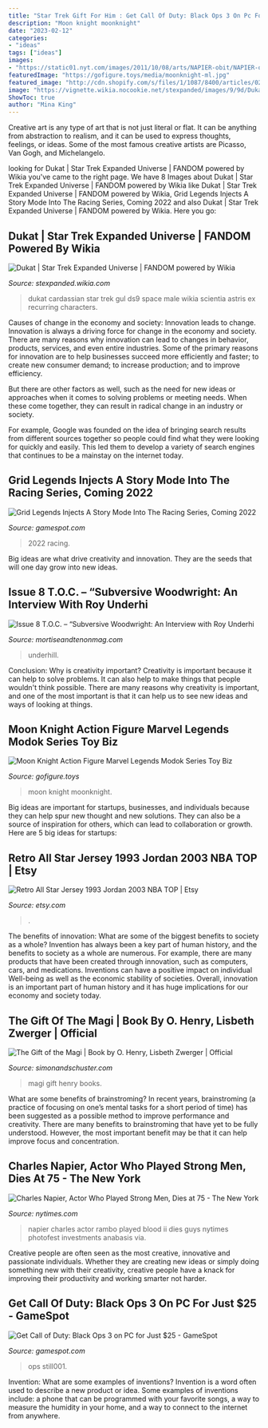 ```yaml
---
title: "Star Trek Gift For Him : Get Call Of Duty: Black Ops 3 On Pc For Just $25"
description: "Moon knight moonknight"
date: "2023-02-12"
categories:
- "ideas"
tags: ["ideas"]
images:
- "https://static01.nyt.com/images/2011/10/08/arts/NAPIER-obit/NAPIER-obit-jumbo.jpg?quality=75&amp;auto=webp&amp;disable=upscale"
featuredImage: "https://gofigure.toys/media/moonknight-ml.jpg"
featured_image: "http://cdn.shopify.com/s/files/1/1087/8400/articles/0217_Mortise_and_Tenon_Magazine_Issue_Eight_Roy_Underhill_1024x1024.jpg?v=1581975510"
image: "https://vignette.wikia.nocookie.net/stexpanded/images/9/9d/Dukat-closeup.jpg/revision/latest?cb=20070307224355"
ShowToc: true
author: "Mina King"
---
```



Creative art is any type of art that is not just literal or flat. It can be anything from abstraction to realism, and it can be used to express thoughts, feelings, or ideas. Some of the most famous creative artists are Picasso, Van Gogh, and Michelangelo.

	

		
looking for Dukat | Star Trek Expanded Universe | FANDOM powered by Wikia you've came to the right page. We have 8 Images about Dukat | Star Trek Expanded Universe | FANDOM powered by Wikia like Dukat | Star Trek Expanded Universe | FANDOM powered by Wikia, Grid Legends Injects A Story Mode Into The Racing Series, Coming 2022 and also Dukat | Star Trek Expanded Universe | FANDOM powered by Wikia. Here you go:
		
    
## Dukat | Star Trek Expanded Universe | FANDOM Powered By Wikia

<img loading=lazy src="https://vignette.wikia.nocookie.net/stexpanded/images/9/9d/Dukat-closeup.jpg/revision/latest?cb=20070307224355" onerror="this.onerror=null;this.src='https://tse1.mm.bing.net/th?id=OIP.hJi6ef5pNoPxpIpZD5OsdAAAAA&amp;pid=15.1';" alt="Dukat | Star Trek Expanded Universe | FANDOM powered by Wikia">

_Source: stexpanded.wikia.com_

>dukat cardassian star trek gul ds9 space male wikia scientia astris ex recurring characters. 

	

Causes of change in the economy and society: Innovation leads to change.
Innovation is always a driving force for change in the economy and society. There are many reasons why innovation can lead to changes in behavior, products, services, and even entire industries. 
Some of the primary reasons for innovation are to help businesses succeed more efficiently and faster; to create new consumer demand; to increase production; and to improve efficiency. 

But there are other factors as well, such as the need for new ideas or approaches when it comes to solving problems or meeting needs. When these come together, they can result in radical change in an industry or society.

For example, Google was founded on the idea of bringing search results from different sources together so people could find what they were looking for quickly and easily. This led them to develop a variety of search engines that continues to be a mainstay on the internet today.

    
## Grid Legends Injects A Story Mode Into The Racing Series, Coming 2022

<img loading=lazy src="https://www.gamespot.com/a/uploads/screen_kubrick/1587/15875866/3858622-screenshot2021-07-22at1.18.01pm.png" onerror="this.onerror=null;this.src='https://tse4.mm.bing.net/th?id=OIP.zY2EQgHMMSZW-K56LLqKNQHaD7&amp;pid=15.1';" alt="Grid Legends Injects A Story Mode Into The Racing Series, Coming 2022">

_Source: gamespot.com_

>2022 racing. 

	

Big ideas are what drive creativity and innovation. They are the seeds that will one day grow into new ideas.

    
## Issue 8 T.O.C. – “Subversive Woodwright: An Interview With Roy Underhi

<img loading=lazy src="http://cdn.shopify.com/s/files/1/1087/8400/articles/0217_Mortise_and_Tenon_Magazine_Issue_Eight_Roy_Underhill_1024x1024.jpg?v=1581975510" onerror="this.onerror=null;this.src='https://tse1.mm.bing.net/th?id=OIP.CFaeidPgHAgwnU90C2u6IwHaJ4&amp;pid=15.1';" alt="Issue 8 T.O.C. – “Subversive Woodwright: An Interview with Roy Underhi">

_Source: mortiseandtenonmag.com_

>underhill. 

	

Conclusion: Why is creativity important?
Creativity is important because it can help to solve problems. It can also help to make things that people wouldn't think possible. There are many reasons why creativity is important, and one of the most important is that it can help us to see new ideas and ways of looking at things.

    
## Moon Knight Action Figure Marvel Legends Modok Series Toy Biz

<img loading=lazy src="https://gofigure.toys/media/moonknight-ml.jpg" onerror="this.onerror=null;this.src='https://tse1.mm.bing.net/th?id=OIP.KEK93To74oQDKmOpYtWg7wHaLV&amp;pid=15.1';" alt="Moon Knight Action Figure Marvel Legends Modok Series Toy Biz">

_Source: gofigure.toys_

>moon knight moonknight. 

	

Big ideas are important for startups, businesses, and individuals because they can help spur new thought and new solutions. They can also be a source of inspiration for others, which can lead to collaboration or growth. Here are 5 big ideas for startups:

    
## Retro All Star Jersey 1993 Jordan 2003 NBA TOP | Etsy

<img loading=lazy src="https://i.etsystatic.com/26520247/r/il/36e1da/3124457809/il_1588xN.3124457809_gtm2.jpg" onerror="this.onerror=null;this.src='https://tse3.mm.bing.net/th?id=OIP.coQfFqZTszoqM3M7LYhiZgHaJ3&amp;pid=15.1';" alt="Retro All Star Jersey 1993 Jordan 2003 NBA TOP | Etsy">

_Source: etsy.com_

>. 

	

The benefits of innovation: What are some of the biggest benefits to society as a whole?
Invention has always been a key part of human history, and the benefits to society as a whole are numerous. For example, there are many products that have been created through innovation, such as computers, cars, and medications. Inventions can have a positive impact on individual Well-being as well as the economic stability of societies. Overall, innovation is an important part of human history and it has huge implications for our economy and society today.

    
## The Gift Of The Magi | Book By O. Henry, Lisbeth Zwerger | Official

<img loading=lazy src="https://d28hgpri8am2if.cloudfront.net/book_images/cvr9781416935865_9781416935865_hr.jpg" onerror="this.onerror=null;this.src='https://tse1.mm.bing.net/th?id=OIP.Iko-wvLDjKRJLSodUA7ajQHaL-&amp;pid=15.1';" alt="The Gift of the Magi | Book by O. Henry, Lisbeth Zwerger | Official">

_Source: simonandschuster.com_

>magi gift henry books. 

	

What are some benefits of brainstroming?
In recent years, brainstroming (a practice of focusing on one’s mental tasks for a short period of time) has been suggested as a possible method to improve performance and creativity. There are many benefits to brainstroming that have yet to be fully understood. However, the most important benefit may be that it can help improve focus and concentration.

    
## Charles Napier, Actor Who Played Strong Men, Dies At 75 - The New York

<img loading=lazy src="https://static01.nyt.com/images/2011/10/08/arts/NAPIER-obit/NAPIER-obit-jumbo.jpg?quality=75&amp;auto=webp&amp;disable=upscale" onerror="this.onerror=null;this.src='https://tse1.mm.bing.net/th?id=OIP.AgmGO98y6nM0dG4keuyrAQHaJ4&amp;pid=15.1';" alt="Charles Napier, Actor Who Played Strong Men, Dies at 75 - The New York">

_Source: nytimes.com_

>napier charles actor rambo played blood ii dies guys nytimes photofest investments anabasis via. 

	

Creative people are often seen as the most creative, innovative and passionate individuals. Whether they are creating new ideas or simply doing something new with their creativity, creative people have a knack for improving their productivity and working smarter not harder.

    
## Get Call Of Duty: Black Ops 3 On PC For Just $25 - GameSpot

<img loading=lazy src="https://www.gamespot.com/a/uploads/screen_kubrick/1179/11799911/3019121-blackops3.jpg" onerror="this.onerror=null;this.src='https://tse1.mm.bing.net/th?id=OIP.Q4NIBU_IAPSXodDDu4F-OgHaEK&amp;pid=15.1';" alt="Get Call of Duty: Black Ops 3 on PC for Just $25 - GameSpot">

_Source: gamespot.com_

>ops still001. 

	

Invention: What are some examples of inventions?
Invention is a word often used to describe a new product or idea. Some examples of inventions include: a phone that can be programmed with your favorite songs, a way to measure the humidity in your home, and a way to connect to the internet from anywhere.

